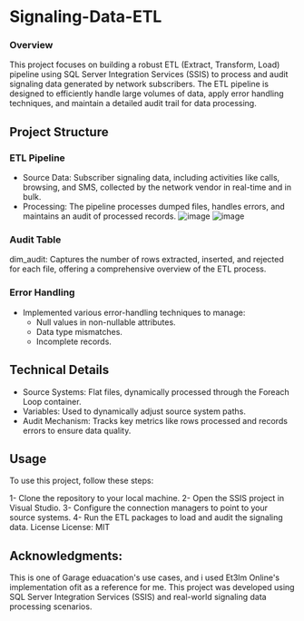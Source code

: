 # Signaling-Data-ETL
### Overview
This project focuses on building a robust ETL (Extract, Transform, Load) pipeline using SQL Server Integration Services (SSIS) to process and audit signaling data generated by network subscribers. The ETL pipeline is designed to efficiently handle large volumes of data, apply error handling techniques, and maintain a detailed audit trail for data processing.

## Project Structure
### ETL Pipeline
- Source Data: Subscriber signaling data, including activities like calls, browsing, and SMS, collected by the network vendor in real-time and in bulk.
- Processing: The pipeline processes dumped files, handles errors, and maintains an audit of processed records.
![image](https://github.com/user-attachments/assets/bd81e6c4-dc16-4cd4-9df8-65a94ba0d398)
![image](https://github.com/user-attachments/assets/84ffe08f-f3fb-4169-9c6b-e7c51d92281c)

### Audit Table
dim_audit: Captures the number of rows extracted, inserted, and rejected for each file, offering a comprehensive overview of the ETL process.
### Error Handling
- Implemented various error-handling techniques to manage:
  - Null values in non-nullable attributes.
  - Data type mismatches.
  - Incomplete records.
## Technical Details
- Source Systems: Flat files, dynamically processed through the Foreach Loop container.
- Variables: Used to dynamically adjust source system paths.
- Audit Mechanism: Tracks key metrics like rows processed and records errors to ensure data quality.
## Usage
To use this project, follow these steps:

1- Clone the repository to your local machine.
2- Open the SSIS project in Visual Studio.
3- Configure the connection managers to point to your source systems.
4- Run the ETL packages to load and audit the signaling data.
License
License: MIT

## Acknowledgments:
This is one of Garage eduacation's use cases, and i used Et3lm Online's implementation ofit as a reference for me.
This project was developed using SQL Server Integration Services (SSIS) and real-world signaling data processing scenarios.

